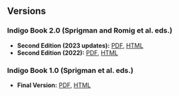 ## Versions

### Indigo Book 2.0 (Sprigman and Romig et al. eds.)

- **Second Edition (2023 updates):** [PDF](versions/indigobook-2.0-rev2023-1.pdf), [HTML](versions/indigobook-2.0-rev2023-1.html)
- **Second Edition (2022):** [PDF](versions/indigobook-2.0.pdf), [HTML](versions/indigobook-2.0.html)

### Indigo Book 1.0 (Sprigman et al. eds.)

- **Final Version:** [PDF](https://law.resource.org/pub/us/code/blue/IndigoBook.pdf), [HTML](https://law.resource.org/pub/us/code/blue/IndigoBook.html)




